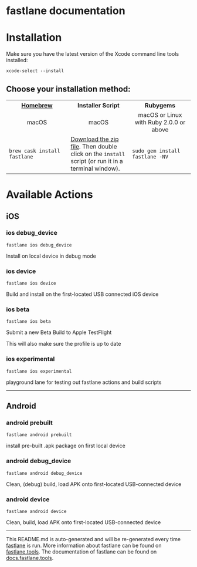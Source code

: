 fastlane documentation
================
# Installation

Make sure you have the latest version of the Xcode command line tools installed:

```
xcode-select --install
```

## Choose your installation method:

<table width="100%" >
<tr>
<th width="33%"><a href="http://brew.sh">Homebrew</a></td>
<th width="33%">Installer Script</td>
<th width="33%">Rubygems</td>
</tr>
<tr>
<td width="33%" align="center">macOS</td>
<td width="33%" align="center">macOS</td>
<td width="33%" align="center">macOS or Linux with Ruby 2.0.0 or above</td>
</tr>
<tr>
<td width="33%"><code>brew cask install fastlane</code></td>
<td width="33%"><a href="https://download.fastlane.tools">Download the zip file</a>. Then double click on the <code>install</code> script (or run it in a terminal window).</td>
<td width="33%"><code>sudo gem install fastlane -NV</code></td>
</tr>
</table>

# Available Actions
## iOS
### ios debug_device
```
fastlane ios debug_device
```
Install on local device in debug mode
### ios device
```
fastlane ios device
```
Build and install on the first-located USB connected iOS device
### ios beta
```
fastlane ios beta
```
Submit a new Beta Build to Apple TestFlight

This will also make sure the profile is up to date
### ios experimental
```
fastlane ios experimental
```
playground lane for testing out fastlane actions and build scripts

----

## Android
### android prebuilt
```
fastlane android prebuilt
```
install pre-built .apk package on first local device
### android debug_device
```
fastlane android debug_device
```
Clean, (debug) build, load APK onto first-located USB-connected device
### android device
```
fastlane android device
```
Clean, build, load APK onto first-located USB-connected device

----

This README.md is auto-generated and will be re-generated every time [fastlane](https://fastlane.tools) is run.
More information about fastlane can be found on [fastlane.tools](https://fastlane.tools).
The documentation of fastlane can be found on [docs.fastlane.tools](https://docs.fastlane.tools).
